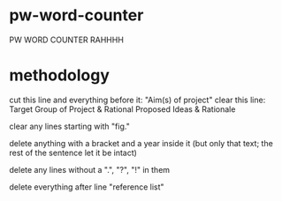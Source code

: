 # pw-word-counter
PW WORD COUNTER RAHHHH

# methodology
cut this line and everything before it: "Aim(s) of project"
clear this line: Target Group of Project & Rational
Proposed Ideas & Rationale

clear any lines starting with "fig."

delete anything with a bracket and a year inside it (but only that text; the rest of the sentence let it be intact)

delete any lines without a ".", "?", "!" in them

delete everything after line "reference list"